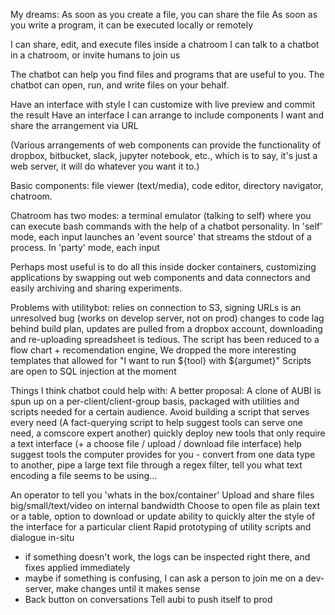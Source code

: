My dreams:
As soon as you create a file, you can share the file
As soon as you write a program, it can be executed locally or remotely

I can share, edit, and execute files inside a chatroom
I can talk to a chatbot in a chatroom, or invite humans to join us

The chatbot can help you find files and programs that are useful to you.
The chatbot can open, run, and write files on your behalf.

Have an interface with style I can customize with live preview and commit the result
Have an interface I can arrange to include components I want and share the arrangement via URL

(Various arrangements of web components can provide the functionality of dropbox, bitbucket, slack, jupyter notebook, etc., which is to say, it's just a web server, it will do whatever you want it to.)

Basic components: file viewer (text/media), code editor, directory navigator, chatroom. 

Chatroom has two modes: a terminal emulator (talking to self) where you can execute bash commands with the help of a chatbot personality. In 'self' mode, each input launches an 'event source' that streams the stdout of a process. In 'party' mode, each input 

Perhaps most useful is to do all this inside docker containers, customizing applications by swapping out web components and data connectors and easily archiving and sharing experiments.

Problems with utilitybot:
relies on connection to S3, signing URLs is an unresolved bug (works on develop server, not on prod)
changes to code lag behind build plan, updates are pulled from a dropbox account, downloading and re-uploading spreadsheet is tedious.
The script has been reduced to a flow chart + recomendation engine,
We dropped the more interesting templates that allowed for "I want to run ${tool} with ${argumet}"
Scripts are open to SQL injection at the moment

Things I think chatbot could help with:
A better proposal:
A clone of AUBI is spun up on a per-client/client-group basis, packaged with utilities and scripts needed for a certain audience.
Avoid building a script that serves every need (A fact-querying script to help suggest tools can serve one need, a comscore expert another)
quickly deploy new tools that only require a text interface (+ a choose file / upload / download file interface)
help suggest tools the computer provides for you - convert from one data type to another, pipe a large text file through a regex filter, tell you what text encoding a file seems to be using...

An operator to tell you 'whats in the box/container'
Upload and share files big/small/text/video on internal bandwidth
Choose to open file as plain text or a table, option to download or update
ability to quickly alter the style of the interface for a particular client
Rapid prototyping of utility scripts and dialogue in-situ 
- if something doesn't work, the logs can be inspected right there, and fixes applied immediately
- maybe if something is confusing, I can ask a person to join me on a dev-server, make changes until it makes sense
- Back button on conversations
Tell aubi to push itself to prod